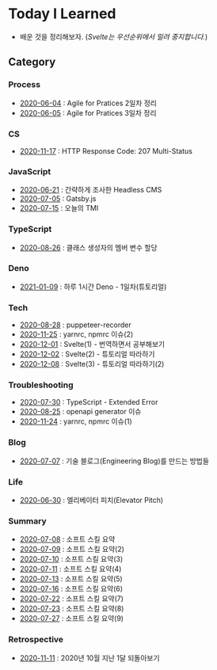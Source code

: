 # Today I Learned

- 배운 것을 정리해보자. (_Svelte는 우선순위에서 밀려 중지합니다._)

## Category

### Process

- [2020-06-04](./documents/2020-06-04.md) : Agile for Pratices 2일차 정리
- [2020-06-05](./documents/2020-06-05.md) : Agile for Pratices 3일차 정리

### CS

- [2020-11-17](./documents/2020-11-17.md) : HTTP Response Code: 207 Multi-Status

### JavaScript

- [2020-06-21](./documents/2020-06-21.md) : 간략하게 조사한 Headless CMS
- [2020-07-05](./documents/2020-07-05.md) : Gatsby.js
- [2020-07-15](./documents/2020-07-15.md) : 오늘의 TMI

### TypeScript

- [2020-08-26](./documents/2020-08-26.md) : 클래스 생성자의 멤버 변수 할당

### Deno

- [2021-01-09](./documents/2021-01-09.md) : 하루 1시간 Deno - 1일차(튜토리얼)

### Tech

- [2020-08-28](./documents/2020-08-28.md) : puppeteer-recorder
- [2020-11-25](./documents/2020-11-25.md) : yarnrc, npmrc 이슈(2)
- [2020-12-01](./documents/2020-12-01.md) : Svelte(1) - 번역하면서 공부해보기
- [2020-12-02](./documents/2020-12-02.md) : Svelte(2) - 튜토리얼 따라하기
- [2020-12-08](./documents/2020-12-08.md) : Svelte(3) - 튜토리얼 따라하기(2)

### Troubleshooting

- [2020-07-30](./documents/2020-07-30.md) : TypeScript - Extended Error
- [2020-08-25](./documents/2020-08-25.md) : openapi generator 이슈
- [2020-11-24](./documents/2020-11-24.md) : yarnrc, npmrc 이슈(1)

### Blog

- [2020-07-07](./documents/2020-07-07.md) : 기술 블로그(Engineering Blog)를 만드는 방법들

### Life

- [2020-06-30](./documents/2020-06-30.md) : 엘리베이터 피치(Elevator Pitch)

### Summary

- [2020-07-08](./documents/2020-07-08.md) : 소프트 스킬 요약
- [2020-07-09](./documents/2020-07-09.md) : 소프트 스킬 요약(2)
- [2020-07-10](./documents/2020-07-10.md) : 소프트 스킬 요약(3)
- [2020-07-11](./documents/2020-07-11.md) : 소프트 스킬 요약(4)
- [2020-07-13](./documents/2020-07-13.md) : 소프트 스킬 요약(5)
- [2020-07-16](./documents/2020-07-16.md) : 소프트 스킬 요약(6)
- [2020-07-22](./documents/2020-07-22.md) : 소프트 스킬 요약(7)
- [2020-07-23](./documents/2020-07-23.md) : 소프트 스킬 요약(8)
- [2020-07-27](./documents/2020-07-27.md) : 소프트 스킬 요약(9)

### Retrospective

- [2020-11-11](./documents/2020-11-11.md) : 2020년 10월 지난 1달 되돌아보기
